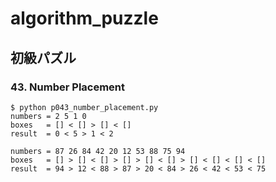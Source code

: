 # algorithm_puzzle
## 初級パズル
### 43. Number Placement
```
$ python p043_number_placement.py
numbers = 2 5 1 0
boxes   = [] < [] > [] < []
result  = 0 < 5 > 1 < 2

numbers = 87 26 84 42 20 12 53 88 75 94
boxes   = [] > [] < [] > [] > [] < [] > [] < [] < [] < []
result  = 94 > 12 < 88 > 87 > 20 < 84 > 26 < 42 < 53 < 75
```
